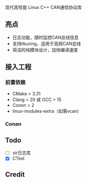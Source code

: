 现代高性能 Linux C++ CAN通信协议库

## 亮点

- 日志功能，随时监控CAN总线信息
- 支持liburing，适用于高频CAN总线
- 简洁的纯模块设计，加快编译速度

## 接入工程

### 前置依赖

- CMake > 3.31
- Clang > 20 或 GCC > 15
- Conon > 2
- linux-modules-extra（如需vcan）

### Conan

## Todo

- [ ] xir日志库
- [x] CTest

## Credit
